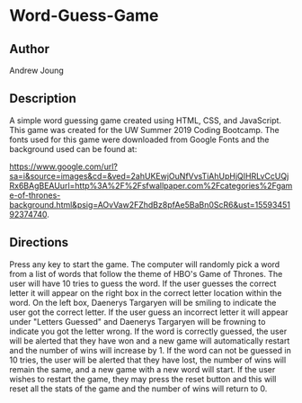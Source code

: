 # Word-Guess-Game

## Author

Andrew Joung

## Description

A simple word guessing game created using HTML, CSS, and JavaScript. 
This game was created for the UW Summer 2019 Coding Bootcamp. 
The fonts used for this game were downloaded from Google Fonts and the background used 
can be found at: 

https://www.google.com/url?sa=i&source=images&cd=&ved=2ahUKEwjOuNfVvsTiAhUpHjQIHRLvCcUQjRx6BAgBEAUurl=http%3A%2F%2Fsfwallpaper.com%2Fcategories%2Fgame-of-thrones-background.html&psig=AOvVaw2FZhdBz8pfAe5BaBn0ScR6&ust=1559345192374740.

## Directions

Press any key to start the game. 
The computer will randomly pick a word from a list of words that follow the theme of HBO's Game of Thrones. 
The user will have 10 tries to guess the word.
If the user guesses the correct letter it will appear on the right box in the correct letter location within the word.
On the left box, Daenerys Targaryen will be smiling to indicate the user got the correct letter.
If the user guess an incorrect letter it will appear under "Letters Guessed" and Daenerys Targaryen will be frowning to indicate you got the letter wrong.
If the word is correctly guessed, the user will be alerted that they have won and a new game will automatically restart and the number of 
wins will increase by 1. 
If the word can not be guessed in 10 tries, the user will be alerted that they have lost, the number of wins will remain the same, and a new game with a new word will start. 
If the user wishes to restart the game, they may press the reset button and this will reset all the stats of the game and the number of wins will return to 0.